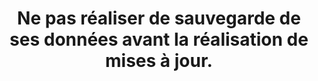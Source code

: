 ---
thematique: thematique-pXhlU6Uzh80hZ6cMMDbks
goodPractices:
- good-practice-Jmo8U_dQoWsZHeLZ5j1q2
risks:
- Dans de rares cas
- il arrive que les mises à jour ne se réalisent pas dans de bonnes conditions et
  fassent perdre l’accessibilité aux données du matériel ou du logiciel.  Dans le
  cas d’accumulation de mises à jour
- l’appareil va essayer de tout effectuer simultanément
- ce qui peut créer des conflits.
title: Ne pas réaliser de sauvegarde de ses données avant la réalisation de mises
  à jour.
uuid: vulnerability-B_BONqCOkM9lKCWIVNJCf
visibleInCms: true
---